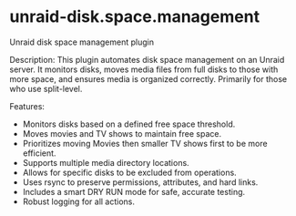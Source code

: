 # unraid-disk.space.management
Unraid disk space management plugin

Description:
This plugin automates disk space management on an Unraid server. It monitors
disks, moves media files from full disks to those with more space, and
ensures media is organized correctly. Primarily for those who use split-level.

Features:
- Monitors disks based on a defined free space threshold.
- Moves movies and TV shows to maintain free space.
- Prioritizes moving Movies then smaller TV shows first to be more efficient.
- Supports multiple media directory locations.
- Allows for specific disks to be excluded from operations.
- Uses rsync to preserve permissions, attributes, and hard links.
- Includes a smart DRY RUN mode for safe, accurate testing.
- Robust logging for all actions.


